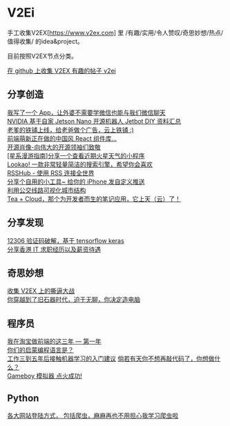 # V2Ei
手工收集V2EX[https://www.v2ex.com] 里 /有趣/实用/令人赞叹/奇思妙想/热点/值得收集/ 的idea&project。  

目前按照V2EX节点分类。  

[在 github 上收集 V2EX 有趣的帖子 v2ei](https://www.v2ex.com/t/550286)  

## 分享创造
[我写了一个 App，让外婆不需要学微信也能与我们微信聊天](https://www.v2ex.com/t/549458)  
[NVIDIA 基于自家 Jetson Nano 开源机器人 Jetbot DIY 资料汇总](https://www.v2ex.com/t/549223)  
[老爹的铁铺上线，给老爸做个广告，云上铁铺 :)](https://www.v2ex.com/t/532913)  
[前端萌新正在做的中国风 React 组件库...](https://www.v2ex.com/t/550681)  
[开源肖像-向伟大的开源领袖们致敬](https://www.v2ex.com/t/552627)  
[[星系漫游指南]分享一个查看近期火星天气的小程序](https://www.v2ex.com/t/553172)  
[Lookao! 一款非常轻量简洁的搜索引擎，希望你会喜欢](https://www.v2ex.com/t/552904)  
[RSSHub - 使用 RSS 连接全世界](https://www.v2ex.com/t/446405)  
[分享个自用的小工具~ 给你的 iPhone 发自定义推送](https://www.v2ex.com/t/467407)  
[利用公交线路可视化城市结构](https://www.v2ex.com/t/553321)  
[Tea + Cloud，那个为开发者而生的笔记应用，它上天（云）了！](https://www.v2ex.com/t/555768)

## 分享发现
[12306 验证码破解，基于 tensorflow keras](https://www.v2ex.com/t/537693)  
[分享香港 IT 求职经历以及薪资待遇](https://www.v2ex.com/t/550195)  

## 奇思妙想  
[收集 V2EX 上的撕逼大战](https://www.v2ex.com/t/211400)  
[你穿越到了旧石器时代，迫于无聊，你决定造电脑](https://www.v2ex.com/t/552639)


## 程序员
[我在淘宝做前端的这三年 — 第一年](https://www.v2ex.com/t/538715)  
[你们的启蒙编程语言是？](https://www.v2ex.com/t/550812)  
[工作三到五年后接触机器学习的入门建议](https://www.v2ex.com/t/548519) 
[倘若有天你不想再敲代码了，你想做什么？](https://www.v2ex.com/t/556142)  
[Gameboy 模拟器 点火成功!](https://www.v2ex.com/t/556574)  


## Python
[各大网站登陆方式， 包括爬虫，麻麻再也不用担心我学习爬虫啦](https://www.v2ex.com/t/541987)  



